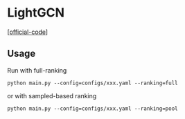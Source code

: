

# LightGCN

[[official-code](https://github.com/gusye1234/LightGCN-PyTorch)]


## Usage

Run with full-ranking

    python main.py --config=configs/xxx.yaml --ranking=full

or with sampled-based ranking

    python main.py --config=configs/xxx.yaml --ranking=pool